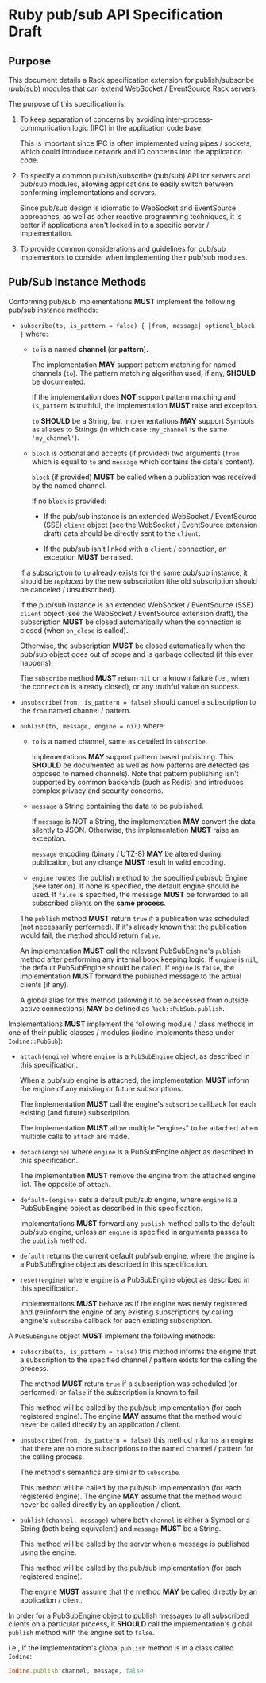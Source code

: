 # Ruby pub/sub API Specification Draft

## Purpose

This document details a Rack specification extension for publish/subscribe (pub/sub) modules that can extend WebSocket / EventSource Rack servers.

The purpose of this specification is:

1. To keep separation of concerns by avoiding inter-process-communication logic (IPC) in the application code base.

   This is important since IPC is often implemented using pipes / sockets, which could introduce network and IO concerns into the application code.

2. To specify a common publish/subscribe (pub/sub) API for servers and pub/sub modules, allowing applications to easily switch between conforming implementations and servers.

    Since pub/sub design is idiomatic to WebSocket and EventSource approaches, as well as other reactive programming techniques, it is better if applications aren't locked in to a specific server / implementation.

3. To provide common considerations and guidelines for pub/sub implementors to consider when implementing their pub/sub modules.

## Pub/Sub Instance Methods

Conforming pub/sub implementations **MUST** implement the following pub/sub instance methods:

* `subscribe(to, is_pattern = false) { |from, message| optional_block }` where:

    * `to` is a named **channel** (or **pattern**).

        The implementation **MAY** support pattern matching for named channels (`to`). The pattern matching algorithm used, if any, **SHOULD** be documented.

        If the implementation does **NOT** support pattern matching and `is_pattern` is truthful, the implementation **MUST** raise and exception.

        `to` **SHOULD** be a String, but implementations **MAY** support Symbols as aliases to Strings (in which case `:my_channel` is the same `'my_channel'`).

    * `block` is optional and accepts (if provided) two arguments (`from` which is equal to `to` and `message` which contains the data's content).

        `block` (if provided) **MUST** be called when a publication was received by the named channel.

        If no `block` is provided:

        * If the pub/sub instance is an extended WebSocket / EventSource (SSE) `client` object (see the WebSocket / EventSource extension draft) data should be directly sent to the `client`.

        * If the pub/sub isn't linked with a `client` / connection, an exception **MUST** be raised.

    If a subscription to `to` already exists for the same pub/sub instance, it should be *replaced* by the new subscription (the old subscription should be canceled / unsubscribed).

    If the pub/sub instance is an extended WebSocket / EventSource (SSE) `client` object (see the WebSocket / EventSource extension draft), the subscription **MUST** be closed automatically when the connection is closed (when `on_close` is called).

    Otherwise, the subscription **MUST** be closed automatically when the pub/sub object goes out of scope and is garbage collected (if this ever happens).
    
    The `subscribe` method **MUST** return `nil` on a known failure (i.e., when the connection is already closed), or any truthful value on success.

* `unsubscribe(from, is_pattern = false)` should cancel a subscription to the `from` named channel / pattern.

* `publish(to, message, engine = nil)` where:

    * `to` is a named channel, same as detailed in `subscribe`.

        Implementations **MAY** support pattern based publishing. This **SHOULD** be documented as well as how patterns are detected (as opposed to named channels). Note that pattern publishing isn't supported by common backends (such as Redis) and introduces complex privacy and security concerns.

    * `message` a String containing the data to be published.

        If `message` is NOT a String, the implementation **MAY** convert the data silently to JSON. Otherwise, the implementation **MUST** raise an exception.

        `message` encoding (binary / UTZ-8) **MAY** be altered during publication, but any change **MUST** result in valid encoding.

    * `engine` routes the publish method to the specified pub/sub Engine (see later on). If none is specified, the default engine should be used. If `false` is specified, the message **MUST** be forwarded to all subscribed clients on the **same process**.

    The `publish` method **MUST** return `true` if a publication was scheduled (not necessarily performed). If it's already known that the publication would fail, the method should return `false`.

    An implementation **MUST** call the relevant PubSubEngine's `publish` method after performing any internal book keeping logic. If `engine` is `nil`, the default PubSubEngine should be called. If `engine` is `false`, the implementation **MUST** forward the published message to the actual clients (if any).

    A global alias for this method (allowing it to be accessed from outside active connections) **MAY** be defined as `Rack::PubSub.publish`.

Implementations **MUST** implement the following module / class methods in one of their public classes / modules (iodine implements these under `Iodine::PubSub`):

* `attach(engine)` where `engine` is a `PubSubEngine` object, as described in this specification.

    When a pub/sub engine is attached, the implementation **MUST** inform the engine of any existing or future subscriptions.

    The implementation **MUST** call the engine's `subscribe` callback for each existing (and future) subscription.

    The implementation **MUST** allow multiple "engines" to be attached when multiple calls to `attach` are made.

* `detach(engine)` where `engine` is a PubSubEngine object as described in this specification.

    The implementation **MUST** remove the engine from the attached engine list. The opposite of `attach`.

* `default=(engine)` sets a default pub/sub engine, where `engine` is a PubSubEngine object as described in this specification.

    Implementations **MUST** forward any `publish` method calls to the default pub/sub engine, unless an `engine` is specified in arguments passes to the `publish` method.

* `default` returns the current default pub/sub engine, where the engine is a PubSubEngine object as described in this specification.

* `reset(engine)` where `engine` is a PubSubEngine object as described in this specification.

    Implementations **MUST** behave as if the engine was newly registered and (re)inform the engine of any existing subscriptions by calling engine's `subscribe` callback for each existing subscription.

A `PubSubEngine` object **MUST** implement the following methods:

* `subscribe(to, is_pattern = false)` this method informs the engine that a subscription to the specified channel / pattern exists for the calling the process.

    The method **MUST** return `true` if a subscription was scheduled (or performed) or `false` if the subscription is known to fail.

    This method will be called by the pub/sub implementation (for each registered engine). The engine **MAY** assume that the method would never be called directly by an application / client.

* `unsubscribe(from, is_pattern = false)` this method informs an engine that there are no more subscriptions to the named channel / pattern for the calling process.

    The method's semantics are similar to `subscribe`.

    This method will be called by the pub/sub implementation (for each registered engine). The engine **MAY** assume that the method would never be called directly by an application / client.

* `publish(channel, message)` where both `channel` is either a Symbol or a String (both being equivalent) and `message` **MUST** be a String.

    This method will be called by the server when a message is published using the engine.

    This method will be called by the pub/sub implementation (for each registered engine).

    The engine **MUST** assume that the method **MAY** be called directly by an application / client.

In order for a PubSubEngine object to publish messages to all subscribed clients on a particular process, it **SHOULD** call the implementation's global `publish` method with the engine set to `false`.

i.e., if the implementation's global `publish` method is in a class called `Iodine`:

```ruby
Iodine.publish channel, message, false
```
